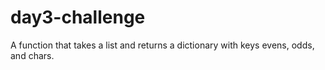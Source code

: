 # day3-challenge
A function that takes a list and returns a dictionary with keys evens, odds, and chars.
